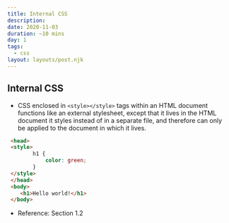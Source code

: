 ```yaml
---
title: Internal CSS
description: 
date: 2020-11-03
duration: ~10 mins
day: 1
tags:
  - css
layout: layouts/post.njk
---
```


## Internal CSS

* CSS enclosed in `<style></style>` tags within an HTML document functions like an external stylesheet, except that it lives in the HTML document it styles instead of in a separate file, and therefore can only be applied to the document in which it lives. 

```html
 <head>
 <style>
        h1 {
            color: green;           
        }       
 </style>
 </head>
 <body>
    <h1>Hello world!</h1>
 </body>
 ```
* Reference: Section 1.2